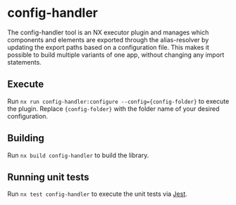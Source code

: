 # config-handler

The config-handler tool is an NX executor plugin and manages which components and elements are exported through the alias-resolver by updating the export paths based on a configuration file. This makes it possible to build multiple variants of one app, without changing any import statements.

## Execute

Run `nx run config-handler:configure --config={config-folder}` to execute the plugin. Replace `{config-folder}` with the folder name of your desired configuration.

## Building

Run `nx build config-handler` to build the library.

## Running unit tests

Run `nx test config-handler` to execute the unit tests via [Jest](https://jestjs.io).
